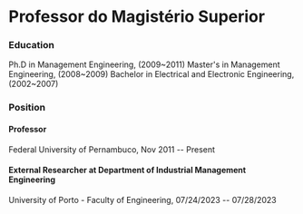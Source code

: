 # Professor do Magistério Superior

### Education
Ph.D in Management Engineering, (2009~2011)
Master's in Management Engineering, (2008~2009)
Bachelor in Electrical and Electronic Engineering, (2002~2007)

### Position
#### Professor
Federal University of Pernambuco, Nov 2011 -- Present
#### External Researcher at Department of Industrial Management Engineering
University of Porto - Faculty of Engineering, 07/24/2023 -- 07/28/2023
